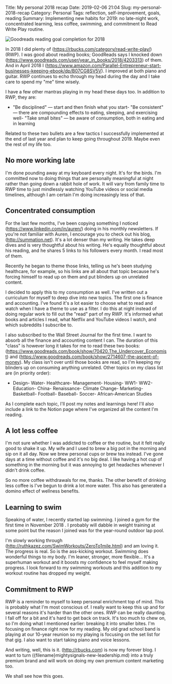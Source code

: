 Title: My personal 2018 recap
Date: 2019-02-06 21:04
Slug: my-personal-2018-recap
Category: Personal
Tags: reflection, self-improvement, goals, reading
Summary: Implementing new habits for 2019: no late-night work, concentrated learning, less coffee, swimming, and commitment to Read Write Play routine.

![Goodreads reading goal completion for 2018]({static}/images/screen-shot-2019-02-06-at-8.53.41-pm.png)

In 2018 I did plenty of (https://rbucks.com/category/read-write-play/) (RWP). I was good about reading books; GoodReads says I knocked down (https://www.goodreads.com/user/year_in_books/2018/4203313) of them. And in April 2018 I (https://www.amazon.com/Parallel-Entrepreneur-start-businesses-keeping-ebook/dp/B07CG8SV5V). I improved at both piano and guitar. RWP continues to echo through my head during the day and I take care to spend my "me" time wisely.

I have a few other mantras playing in my head these days too. In addition to RWP, they are:

- "Be disciplined" — start and then finish what you start- "Be consistent" — there are compounding effects to eating, sleeping, and exercising well- "Take small bites" — be aware of consumption, both in eating and in learning

Related to these two bullets are a few tactics I successfully implemented at the end of last year and plan to keep going throughout 2019. Maybe even the rest of my life too.

## No more working late

I'm done pounding away at my keyboard every night. It's for the birds. I'm committed now to doing things that are personally meaningful at night rather than going down a rabbit hole of work. It will vary from family time to RWP time to just mindlessly watching YouTube videos or social media timelines, although I am certain I'm doing increasingly less of that.

## Concentrated consumption

For the last few months, I've been copying something I noticed (https://www.linkedin.com/in/auren/) doing in his monthly newsletters. If you're not familiar with Auren, I encourage you to check out his blog, (http://summation.net). It's a lot denser than my writing. He takes deep dives and is very thoughtful about his writing. He's equally thoughtful about his reading, and he shares 5 links to his followers every month. I read most of them. 

Recently he began to theme those links, telling us he's been studying healthcare, for example, so his links are all about that topic because he's forcing himself to read up on them and put blinders up on unrelated content.

I decided to apply this to my consumption as well. I've written out a curriculum for myself to deep dive into new topics. The first one is finance and accounting. I've found it's a lot easier to choose what to read and watch when I have a theme to use as a filter. I do this at night instead of doing regular work to fill out the "read" part of my RWP. It's informed what books and articles I read, what Netflix and YouTube videos I watch, and which subreddits I subscribe to.

I also subscribed to the Wall Street Journal for the first time. I want to absorb all the finance and accounting content I can. The duration of this "class" is however long it takes for me to read these two books: (https://www.goodreads.com/book/show/70420.The_Undercover_Economist) and (https://www.goodreads.com/book/show/2714607-the-ascent-of-money). My class isn't over until those books are read, so I'm keeping my blinders up on consuming anything unrelated. Other topics on my class list are (in priority order):

- Design- Water- Healthcare- Management- Housing- WW1- WW2- Education- China- Renaissance- Climate Change- Marketing- Basketball- Football- Baseball- Soccer- African-American Studies

As I complete each topic, I'll post my notes and learnings here! I'll also include a link to the Notion page where I've organized all the content I'm reading.

## A lot less coffee

I'm not sure whether I was addicted to coffee or the routine, but it felt really good to shake it up. My wife and I used to brew a big pot in the morning and sip on it all day. Now we brew personal cups or brew tea instead. I've gone days at a time without coffee and it's no big deal. I like having a hot cup of something in the morning but it was annoying to get headaches whenever I didn't drink coffee. 

So no more coffee withdrawals for me, thanks. The other benefit of drinking less coffee is I've begun to drink a lot more water. This also has generated a domino effect of wellness benefits.

## Learning to swim

Speaking of water, I recently started lap swimming. I joined a gym for the first time in November 2018 . I probably will dabble in weight training at some point but the reason I joined was for the year-round outdoor lap pool. 

I'm slowly working through (http://ruthkazez.com/SwimWorkouts/ZeroTo1mile.html) and am loving it. The progress is real. So is the ass-kicking workout. Swimming does wonderful things to my body. I'm leaner, stronger, more flexible... It's a superhuman workout and it boosts my confidence to feel myself making progress. I look forward to my swimming workouts and this addition to my workout routine has dropped my weight.

## Commitment to RWP

RWP is a reminder to myself to keep personal enrichment top of mind. This is probably what I'm most conscious of. I really want to keep this up and for several reasons it's harder than the other ones. RWP can be really daunting. I fall off for a bit and it's hard to get back on track. It's too much to chew on, so I'm doing what I mentioned earlier: breaking it into smaller bites. I'm focusing on finance right now for my reading. My old grad school band is playing at our 10-year reunion so my playing is focusing on the set list for that gig. I also want to start taking piano and voice lessons. 

And writing, well, this is it. (http://rbucks.com) is now my forever blog. I want to turn ({filename}mightysignals-new-leadership.md) into a truly premium brand and will work on doing my own premium content marketing too.

We shall see how this goes.